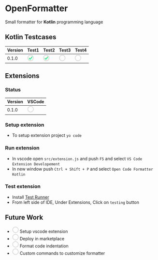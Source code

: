 # OpenFormatter
Small formatter for **Kotlin** programming language


## Kotlin Testcases
|Version   |Test1       |Test2       |Test3       |Test4       |
|----------|------------|------------|------------|------------|
|0.1.0     |![](_/c.png)|![](_/c.png)|![](_/u.png)|![](_/u.png)|


## Extensions
### Status
|Version   |VSCode      |
|----------|------------|
|0.1.0     |![](_/u.png)|

### Setup extension
- To setup extension project `yo code`

### Run extension
- In vscode open `src/extension.js` and push `F5` and select `VS Code Extension Developement`
- In new window push `Ctrl + Shift + P` and select `Open Code Formatter Kotlin`

### Test extension
- Install [Test Runner](https://marketplace.visualstudio.com/items?itemName=ms-vscode.extension-test-runner)
- From left side of IDE, Under Extensions, Click on `testing` button

## Future Work
- ![](_/u.png) Setup vscode extension
- ![](_/u.png) Deploy in marketplace
- ![](_/u.png) Format code indentation
- ![](_/u.png) Custom commands to customize formatter
